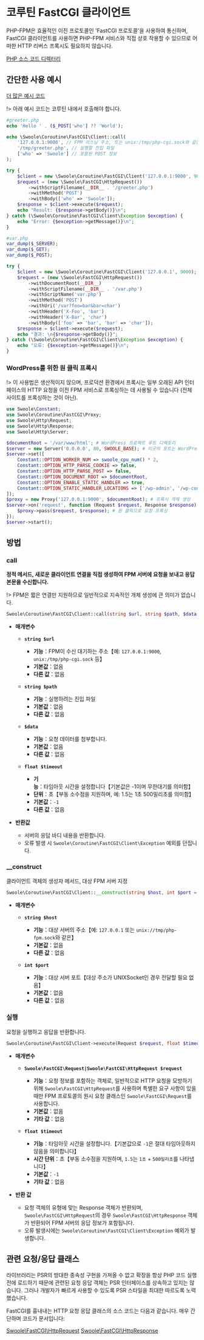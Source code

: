 # 코루틴 FastCGI 클라이언트

PHP-FPM은 효율적인 이진 프로토콜인 'FastCGI 프로토콜'을 사용하여 통신하며, FastCGI 클라이언트를 사용하면 PHP-FPM 서비스와 직접 상호 작용할 수 있으므로 어떠한 HTTP 리버스 프록시도 필요하지 않습니다.

[PHP 소스 코드 디렉터리](https://github.com/swoole/library/blob/master/src/core/Coroutine/FastCGI)
## 간단한 사용 예시

[더 많은 예시 코드](https://github.com/swoole/library/tree/master/examples/fastcgi)

!> 아래 예시 코드는 코루틴 내에서 호출해야 합니다.
```php
#greeter.php
echo 'Hello ' . ($_POST['who'] ?? 'World');
```

```php
echo \Swoole\Coroutine\FastCGI\Client::call(
    '127.0.0.1:9000', // FPM 리스닝 주소, 또는 unix:/tmp/php-cgi.sock와 같은 유닉스 소켓 주소
    '/tmp/greeter.php', // 실행할 진입 파일
    ['who' => 'Swoole'] // 포함된 POST 정보
);
```  
```php
try {
    $client = new \Swoole\Coroutine\FastCGI\Client('127.0.0.1:9000', 9000);
    $request = (new \Swoole\FastCGI\HttpRequest())
        ->withScriptFilename(__DIR__ . '/greeter.php')
        ->withMethod('POST')
        ->withBody(['who' => 'Swoole']);
    $response = $client->execute($request);
    echo "Result: {$response->getBody()}\n";
} catch (\Swoole\Coroutine\FastCGI\Client\Exception $exception) {
    echo "Error: {$exception->getMessage()}\n";
}
```
```php
#var.php
var_dump($_SERVER);
var_dump($_GET);
var_dump($_POST);
```

```php
try {
    $client = new \Swoole\Coroutine\FastCGI\Client('127.0.0.1', 9000);
    $request = (new \Swoole\FastCGI\HttpRequest())
        ->withDocumentRoot(__DIR__)
        ->withScriptFilename(__DIR__ . '/var.php')
        ->withScriptName('var.php')
        ->withMethod('POST')
        ->withUri('/var?foo=bar&bar=char')
        ->withHeader('X-Foo', 'bar')
        ->withHeader('X-Bar', 'char')
        ->withBody(['foo' => 'bar', 'bar' => 'char']);
    $response = $client->execute($request);
    echo "결과: \n{$response->getBody()}";
} catch (\Swoole\Coroutine\FastCGI\Client\Exception $exception) {
    echo "오류: {$exception->getMessage()}\n";
}
```
### WordPress를 위한 원 클릭 프록시

!> 이 사용법은 생산적이지 않으며, 프로덕션 환경에서 프록시는 일부 오래된 API 인터페이스의 HTTP 요청을 이전 FPM 서비스로 프록싱하는 데 사용될 수 있습니다 (전체 사이트를 프록싱하는 것이 아닌).

```php
use Swoole\Constant;
use Swoole\Coroutine\FastCGI\Proxy;
use Swoole\Http\Request;
use Swoole\Http\Response;
use Swoole\Http\Server;

$documentRoot = '/var/www/html'; # WordPress 프로젝트 루트 디렉토리
$server = new Server('0.0.0.0', 80, SWOOLE_BASE); # 이곳의 포트는 WordPress 구성과 일치해야 하며, 일반적으로 특정 포트를 지정하지 않고 80포트일 것입니다
$server->set([
    Constant::OPTION_WORKER_NUM => swoole_cpu_num() * 2,
    Constant::OPTION_HTTP_PARSE_COOKIE => false,
    Constant::OPTION_HTTP_PARSE_POST => false,
    Constant::OPTION_DOCUMENT_ROOT => $documentRoot,
    Constant::OPTION_ENABLE_STATIC_HANDLER => true,
    Constant::OPTION_STATIC_HANDLER_LOCATIONS => ['/wp-admin', '/wp-content', '/wp-includes'], # 정적 자원 경로
]);
$proxy = new Proxy('127.0.0.1:9000', $documentRoot); # 프록시 객체 생성
$server->on('request', function (Request $request, Response $response) use ($proxy) {
    $proxy->pass($request, $response); # 원 클릭으로 요청 프록싱
});
$server->start();
```
## 방법
### call

**정적 메서드, 새로운 클라이언트 연결을 직접 생성하여 FPM 서버에 요청을 보내고 응답 본문을 수신합니다.**

!> FPM은 짧은 연결만 지원하므로 일반적으로 지속적인 개체 생성에 큰 의미가 없습니다.

```php
Swoole\Coroutine\FastCGI\Client::call(string $url, string $path, $data = '', float $timeout = -1): string
```

  * **매개변수** 

    * **`string $url`**
      * **기능**：FPM이 수신 대기하는 주소【예: `127.0.0.1:9000`, `unix:/tmp/php-cgi.sock` 등】
      * **기본값**：없음
      * **다른 값**：없음

    * **`string $path`**
      * **기능**：실행하려는 진입 파일
      * **기본값**：없음
      * **다른 값**：없음

    * **`$data`**
      * **기능**：요청 데이터를 첨부합니다.
      * **기본값**：없음
      * **다른 값**：없음

    * **`float $timeout`**
      * **기능**：타임아웃 시간을 설정합니다【기본값은 -1이며 무한대기를 의미함】
      * **단위**：초【부동 소수점을 지원하며, 예: 1.5는 1초 500밀리초를 의미함】
      * **기본값**：`-1`
      * **다른 값**：없음

  * **반환값** 

    * 서버의 응답 바디 내용을 반환합니다.
    * 오류 발생 시 `Swoole\Coroutine\FastCGI\Client\Exception` 예외를 던집니다.
### __construct

클라이언트 객체의 생성자 메서드, 대상 FPM 서버 지정

```php
Swoole\Coroutine\FastCGI\Client::__construct(string $host, int $port = 0)
```

  * **매개변수** 

    * **`string $host`**
      * **기능**：대상 서버의 주소【예: `127.0.0.1` 또는 `unix://tmp/php-fpm.sock`와 같은】
      * **기본값**：없음
      * **다른 값**：없음

    * **`int $port`**
      * **기능**：대상 서버 포트【대상 주소가 UNIXSocket인 경우 전달할 필요 없음】
      * **기본값**：없음
      * **다른 값**：없음
### 실행

요청을 실행하고 응답을 반환합니다.

```php
Swoole\Coroutine\FastCGI\Client->execute(Request $request, float $timeout = -1): Response
```

  * **매개변수** 

    * **`Swoole\FastCGI\Request|Swoole\FastCGI\HttpRequest $request`**
      * **기능**：요청 정보를 포함하는 객체로, 일반적으로 HTTP 요청을 모방하기 위해 `Swoole\FastCGI\HttpRequest`를 사용하며 특별한 요구 사항이 있을 때만 FPM 프로토콜의 원시 요청 클래스인 `Swoole\FastCGI\Request`를 사용합니다.
      * **기본값**：없음
      * **기타 값**：없음

    * **`float $timeout`**
      * **기능**：타임아웃 시간을 설정합니다.【기본값으로 `-1`은 절대 타임아웃하지 않음을 의미합니다】
      * **시간 단위**：초【부동 소수점을 지원하며, `1.5`는 `1초` + `500밀리초`를 나타냅니다】
      * **기본값**：`-1`
      * **기타 값**：없음

  * **반환 값** 

    * 요청 객체의 유형에 맞는 Response 객체가 반환되며, `Swoole\FastCGI\HttpRequest`의 경우 `Swoole\FastCGI\HttpResponse` 객체가 반환되어 FPM 서버의 응답 정보가 포함됩니다.
    * 오류 발생시에는 `Swoole\Coroutine\FastCGI\Client\Exception` 예외가 발생합니다.
## 관련 요청/응답 클래스

라이브러리는 PSR의 방대한 종속성 구현을 가져올 수 없고 확장을 항상 PHP 코드 실행 전에 로드하기 때문에 관련된 요청 응답 객체는 PSR 인터페이스를 상속하고 있지는 않습니다. 그러나 개발자가 빠르게 사용할 수 있도록 PSR 스타일을 최대한 따르도록 노력했습니다.

FastCGI를 흉내내는 HTTP 요청 응답 클래스의 소스 코드는 다음과 같습니다. 매우 간단하며 코드가 문서입니다:

[Swoole\FastCGI\HttpRequest](https://github.com/swoole/library/blob/master/src/core/FastCGI/HttpRequest.php)
[Swoole\FastCGI\HttpResponse](https://github.com/swoole/library/blob/master/src/core/FastCGI/HttpResponse.php)
